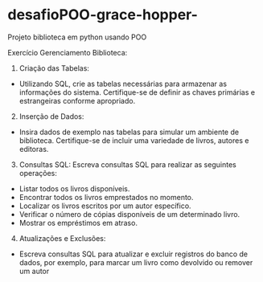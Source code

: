# desafioPOO-grace-hopper-
Projeto biblioteca em python usando POO

Exercício Gerenciamento Biblioteca:
1. Criação das Tabelas:
- Utilizando SQL, crie as tabelas necessárias para armazenar as
informações do sistema. Certifique-se de definir as chaves primárias e
estrangeiras conforme apropriado.
2. Inserção de Dados:
- Insira dados de exemplo nas tabelas para simular um ambiente de
biblioteca. Certifique-se de incluir uma variedade de livros, autores e
editoras.
3. Consultas SQL:
Escreva consultas SQL para realizar as seguintes operações:
- Listar todos os livros disponíveis.
- Encontrar todos os livros emprestados no momento.
- Localizar os livros escritos por um autor específico.
- Verificar o número de cópias disponíveis de um determinado livro.
- Mostrar os empréstimos em atraso.
4. Atualizações e Exclusões:
- Escreva consultas SQL para atualizar e excluir registros do banco de
dados, por exemplo, para marcar um livro como devolvido ou remover
um autor
